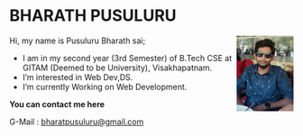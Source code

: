 # BHARATH PUSULURU
<img src="bpusulur.jpg" width=20% height=20% align ="right">  

Hi, my name is Pusuluru Bharath sai;  
- I am in my second year (3rd Semester) of B.Tech CSE at GITAM (Deemed to be University), Visakhapatnam.
- I’m interested in Web Dev,DS.
- I’m currently Working on Web Development.  

**You can contact me here**  

G-Mail : bharatpusuluru@gmail.com  